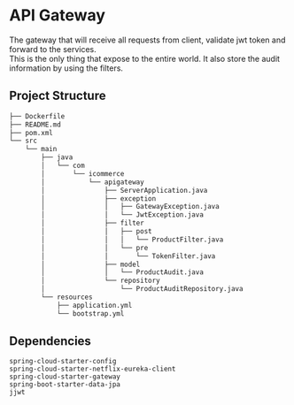 # API Gateway
The gateway that will receive all requests from client, validate jwt token and forward to the services.<br>
This is the only thing that expose to the entire world.
It also store the audit information by using the filters.

## Project Structure
```bash
├── Dockerfile
├── README.md
├── pom.xml
└── src
    └── main
        ├── java
        │   └── com
        │       └── icommerce
        │           └── apigateway
        │               ├── ServerApplication.java
        │               ├── exception
        │               │   ├── GatewayException.java
        │               │   └── JwtException.java
        │               ├── filter
        │               │   ├── post
        │               │   │   └── ProductFilter.java
        │               │   └── pre
        │               │       └── TokenFilter.java
        │               ├── model
        │               │   └── ProductAudit.java
        │               └── repository
        │                   └── ProductAuditRepository.java
        └── resources
            ├── application.yml
            └── bootstrap.yml
```

## Dependencies
```
spring-cloud-starter-config
spring-cloud-starter-netflix-eureka-client
spring-cloud-starter-gateway
spring-boot-starter-data-jpa
jjwt
```